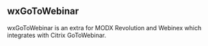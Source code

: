 ## wxGoToWebinar

wxGoToWebinar is an extra for MODX Revolution and Webinex which integrates with Citrix GoToWebinar.